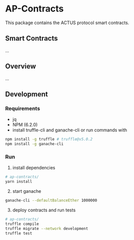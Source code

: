 # AP-Contracts

This package contains the ACTUS protocol smart contracts.

## Smart Contracts

...

## Overview

...

## Development

### Requirements
- jq
- NPM (6.2.0)
- install truffle-cli and ganache-cli or run commands with 
```sh
npm install -g truffle # truffle@v5.0.2
npm install -g ganache-cli
```

### Run
1. install dependencies
```sh
# ap-contracts/
yarn install
```

2. start ganache
```sh
ganache-cli --defaultBalanceEther 1000000
```

3. deploy contracts and run tests
```sh
# ap-contracts/
truffle compile
truffle migrate --network development
truffle test
```
